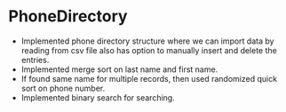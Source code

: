 # PhoneDirectory

- Implemented phone directory structure where we can import data by reading from csv file also has option to manually insert and delete the entries.
- Implemented merge sort on last name and first name.
- If found same name for multiple records, then used randomized quick sort on phone number.
- Implemented binary search for searching.
